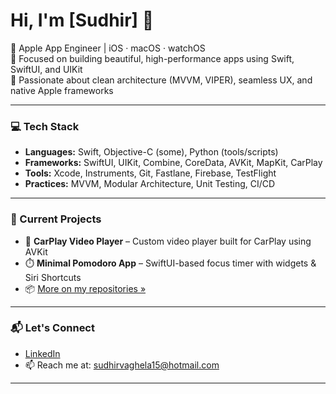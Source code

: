 # Hi, I'm [Sudhir] 👋

🚀 Apple App Engineer | iOS · macOS · watchOS  
🎯 Focused on building beautiful, high-performance apps using Swift, SwiftUI, and UIKit  
💼 Passionate about clean architecture (MVVM, VIPER), seamless UX, and native Apple frameworks  

---

### 💻 Tech Stack

- **Languages:** Swift, Objective-C (some), Python (tools/scripts)
- **Frameworks:** SwiftUI, UIKit, Combine, CoreData, AVKit, MapKit, CarPlay
- **Tools:** Xcode, Instruments, Git, Fastlane, Firebase, TestFlight
- **Practices:** MVVM, Modular Architecture, Unit Testing, CI/CD

---

### 🚧 Current Projects

- 🎥 **CarPlay Video Player** – Custom video player built for CarPlay using AVKit
- ⏱️ **Minimal Pomodoro App** – SwiftUI-based focus timer with widgets & Siri Shortcuts
- 📦 [More on my repositories »](https://github.com/sudhirvaghela15)

---

### 📬 Let's Connect

- [LinkedIn]([https://www.linkedin.com/in/your-profile](https://www.linkedin.com/in/smvaghela/))
- 📫 Reach me at: sudhirvaghela15@hotmail.com

---

